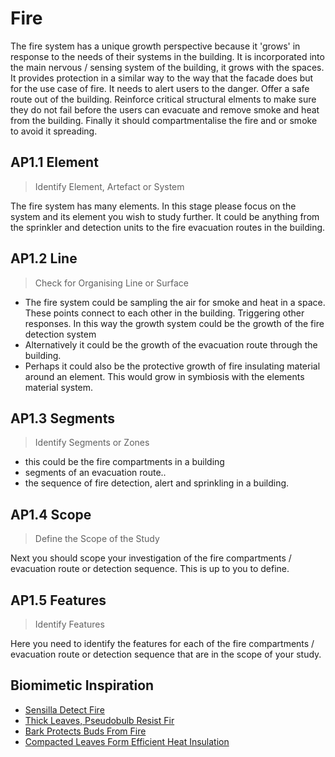 # Fire

The fire system has a unique growth perspective because it 'grows' in response to the needs of their systems in the building. It is incorporated into the main nervous / sensing system of the building, it grows with the spaces. It provides protection in a similar way to the way that the facade does but for the use case of fire. It needs to alert users to the danger. Offer a safe route out of the building. Reinforce critical structural elments to make sure they do not fail before the users can evacuate and remove smoke and heat from the building. Finally it should compartmentalise the fire and or smoke to avoid it spreading.


## AP1.1 Element
> Identify Element, Artefact or System

The fire system has many elements. In this stage please focus on the system and its element you wish to study further. It could be anything from the sprinkler and detection units to the fire evacuation routes in the building.

## AP1.2 Line
> Check for Organising Line or Surface

* The fire system could be sampling the air for smoke and heat in a space. These points connect to each other in the building. Triggering other responses. In this way the growth system could be the growth of the fire detection system
* Alternatively it could be the growth of the evacuation route through the building.
* Perhaps it could also be the protective growth of fire insulating material around an element. This would grow in symbiosis with the elements material system.

## AP1.3 Segments
> Identify Segments or Zones

* this could be the fire compartments in a building
* segments of an evacuation route..
* the sequence of fire detection, alert and sprinkling in a building.

## AP1.4 Scope
> Define the Scope of the Study

Next you should scope your investigation of the fire compartments / evacuation route or detection sequence. This is up to you to define.

## AP1.5 Features
> Identify Features

Here you need to identify the features for each of the fire compartments / evacuation route or detection sequence that are in the scope of your study. 


## Biomimetic Inspiration
* [Sensilla Detect Fire](https://asknature.org/strategy/sensilla-detect-fire/)
* [Thick Leaves, Pseudobulb Resist Fir](https://asknature.org/strategy/thick-leaves-pseudobulb-resist-fire/)
* [Bark Protects Buds From Fire](https://asknature.org/strategy/bark-protects-buds-from-fire/)
* [Compacted Leaves Form Efficient Heat Insulation](https://asknature.org8/strategy/compacted-leaves-form-efficient-heat-insulation/)
